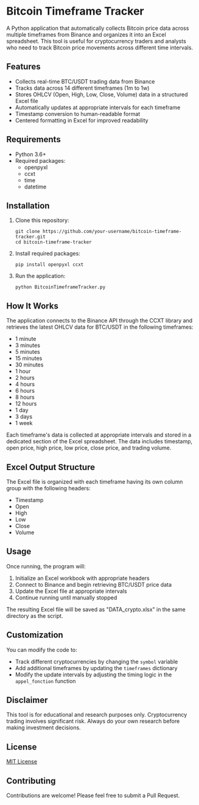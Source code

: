 # Bitcoin Timeframe Tracker

A Python application that automatically collects Bitcoin price data across multiple timeframes from Binance and organizes it into an Excel spreadsheet. This tool is useful for cryptocurrency traders and analysts who need to track Bitcoin price movements across different time intervals.

## Features

- Collects real-time BTC/USDT trading data from Binance
- Tracks data across 14 different timeframes (1m to 1w)
- Stores OHLCV (Open, High, Low, Close, Volume) data in a structured Excel file
- Automatically updates at appropriate intervals for each timeframe
- Timestamp conversion to human-readable format
- Centered formatting in Excel for improved readability

## Requirements

- Python 3.6+
- Required packages:
  - openpyxl
  - ccxt
  - time
  - datetime

## Installation

1. Clone this repository:
   ```
   git clone https://github.com/your-username/bitcoin-timeframe-tracker.git
   cd bitcoin-timeframe-tracker
   ```

2. Install required packages:
   ```
   pip install openpyxl ccxt
   ```

3. Run the application:
   ```
   python BitcoinTimeframeTracker.py
   ```

## How It Works

The application connects to the Binance API through the CCXT library and retrieves the latest OHLCV data for BTC/USDT in the following timeframes:
- 1 minute
- 3 minutes
- 5 minutes
- 15 minutes
- 30 minutes
- 1 hour
- 2 hours
- 4 hours
- 6 hours
- 8 hours
- 12 hours
- 1 day
- 3 days
- 1 week

Each timeframe's data is collected at appropriate intervals and stored in a dedicated section of the Excel spreadsheet. The data includes timestamp, open price, high price, low price, close price, and trading volume.

## Excel Output Structure

The Excel file is organized with each timeframe having its own column group with the following headers:
- Timestamp
- Open
- High
- Low
- Close
- Volume

## Usage

Once running, the program will:
1. Initialize an Excel workbook with appropriate headers
2. Connect to Binance and begin retrieving BTC/USDT price data
3. Update the Excel file at appropriate intervals
4. Continue running until manually stopped

The resulting Excel file will be saved as "DATA_crypto.xlsx" in the same directory as the script.

## Customization

You can modify the code to:
- Track different cryptocurrencies by changing the `symbol` variable
- Add additional timeframes by updating the `timeframes` dictionary
- Modify the update intervals by adjusting the timing logic in the `appel_fonction` function

## Disclaimer

This tool is for educational and research purposes only. Cryptocurrency trading involves significant risk. Always do your own research before making investment decisions.

## License

[MIT License](LICENSE)

## Contributing

Contributions are welcome! Please feel free to submit a Pull Request.
